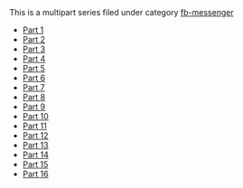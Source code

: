 <aside class="related-posts">
  This is a multipart series filed under category <a href="/categories.html#fb-messenger-ref">fb-messenger</a>
   <ul>
    <li> <a href="/fb-messenger/2015/08/19/Learning-js-technologies-part1/">Part 1</a></li>
    <li> <a href="/fb-messenger/2015/08/20/Learning-js-technologies-part2/">Part 2</a></li>
    <li> <a href="/fb-messenger/2015/08/21/Learning-js-technologies-part3/">Part 3</a></li>
    <li> <a href="/fb-messenger/2015/08/21/Learning-js-technologies-part4/">Part 4</a></li>
    <li> <a href="/fb-messenger/2015/08/21/Learning-js-technologies-part5/">Part 5</a></li>
    <li> <a href="/fb-messenger/2015/08/23/Learning-js-technologies-part6/">Part 6</a></li>
    <li> <a href="/fb-messenger/2015/08/23/Learning-js-technologies-part7/">Part 7</a></li>
    <li> <a href="/fb-messenger/2015/08/24/Learning-js-technologies-part8/">Part 8</a></li>
    <li> <a href="/fb-messenger/2015/09/07/Learning-js-technologies-part9/">Part 9</a></li>
    <li> <a href="/fb-messenger/2015/09/08/Learning-js-technologies-part10/">Part 10</a></li>
    <li> <a href="/fb-messenger/2015/09/19/Learning-js-technologies-part11/">Part 11</a></li>
    <li> <a href="/fb-messenger/2015/09/23/Learning-js-technologies-part12/">Part 12</a></li>
    <li> <a href="/fb-messenger/2015/10/01/Learning-js-technologies-part13/">Part 13</a></li>
    <li> <a href="/fb-messenger/2015/11/03/Learning-js-technologies-part14/">Part 14</a></li>
    <li> <a href="/fb-messenger/2015/11/06/Learning-js-technologies-part15/">Part 15</a></li>
    <li> <a href="/fb-messenger/2015/11/10/Learning-js-technologies-part16/">Part 16</a></li>
  </ul>
</aside>